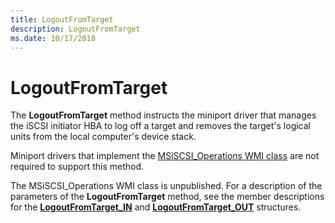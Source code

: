 ```yaml
---
title: LogoutFromTarget
description: LogoutFromTarget
ms.date: 10/17/2018
---
```


# LogoutFromTarget


The **LogoutFromTarget** method instructs the miniport driver that manages the iSCSI initiator HBA to log off a target and removes the target's logical units from the local computer's device stack.

Miniport drivers that implement the [MSiSCSI\_Operations WMI class](msiscsi-operations-wmi-class.md) are not required to support this method.

The MSiSCSI\_Operations WMI class is unpublished. For a description of the parameters of the **LogoutFromTarget** method, see the member descriptions for the [**LogoutFromTarget\_IN**](/windows-hardware/drivers/ddi/iscsiop/ns-iscsiop-_logoutfromtarget_in) and [**LogoutFromTarget\_OUT**](/windows-hardware/drivers/ddi/iscsiop/ns-iscsiop-_logoutfromtarget_out) structures.

 

